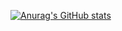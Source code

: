 [![Anurag's GitHub stats](https://github-readme-stats.vercel.app/api?username=GuoPingPan)](https://github.com/anuraghazra/github-readme-stats)

